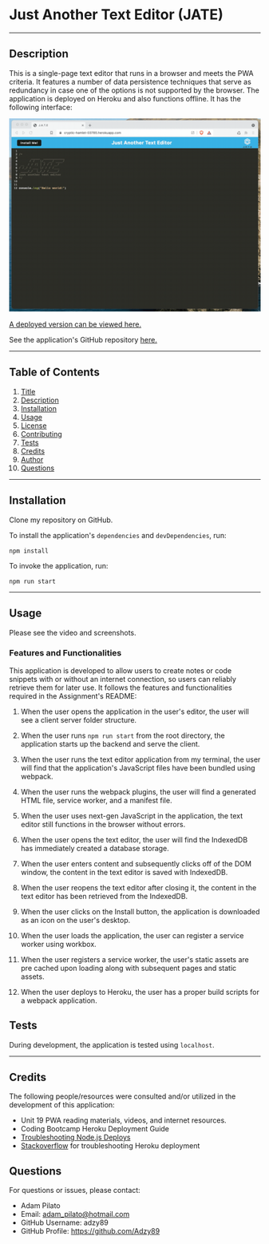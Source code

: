 # Just Another Text Editor (JATE)

  ---
  ## Description
This is a single-page text editor that runs in a browser and meets the PWA criteria. It features a number of data persistence techniques that serve as redundancy in case one of the options is not supported by the browser. The application is deployed on Heroku and also functions offline. It has the following interface:

![gif](/Assets/00-demo.gif)

[A deployed version can be viewed here.](https://texteditor-ap.herokuapp.com/)

See the application's GitHub repository [here.](https://github.com/Adzy89/texteditor)

  ---
  ## Table of Contents
  1. [Title](#title)
  2. [Description](#description)
  3. [Installation](#installation)
  4. [Usage](#usage)
  5. [License](#license)
  6. [Contributing](#contributing)
  7. [Tests](#tests)
  8. [Credits](#credits)
  9. [Author](#author)
  10. [Questions](#questions)
  
  ---
  ## Installation
  Clone my repository on GitHub.
  
  To install the application's `dependencies` and `devDependencies`, run:
  ```
  npm install
  ```
  
  To invoke the application, run:
  ```
  npm run start
  ```
  
  ---
  ## Usage
  Please see the video and screenshots.
  
  ### Features and Functionalities
  
  This application is developed to allow users to create notes or code snippets with or without an internet connection, so users can reliably retrieve them for later use. It follows the features and functionalities required in the Assignment's README:
  
  1. When the user opens the application in the user's editor, the user will see a client server folder structure.
  
  2. When the user runs `npm run start` from the root directory, the application starts up the backend and serve the client.
  
  3. When the user runs the text editor application from my terminal, the user will find that the application's JavaScript files have been bundled using webpack.
  
  4. When the user runs the webpack plugins, the user will find a generated HTML file, service worker, and a manifest file.
  
  5. When the user uses next-gen JavaScript in the application, the text editor still functions in the browser without errors.
  
  6. When the user opens the text editor, the user will find the IndexedDB has immediately created a database storage.
  
  7. When the user enters content and subsequently clicks off of the DOM window, the content in the text editor is saved with IndexedDB.
  
  8. When the user reopens the text editor after closing it, the content in the text editor has been retrieved from the IndexedDB.
  
  9. When the user clicks on the Install button, the application is downloaded as an icon on the user's desktop.

  10. When the user loads the application, the user can register a service worker using workbox.

  11. When the user registers a service worker, the user's static assets are pre cached upon loading along with subsequent pages and static assets. 
  
  13. When the user deploys to Heroku, the user has a proper build scripts for a webpack application. 

  ## Tests
  During development, the application is tested using `localhost`.

  ---
  ## Credits
  The following people/resources were consulted and/or utilized in the development of this application:
  
  * Unit 19 PWA reading materials, videos, and internet resources.
  * Coding Bootcamp Heroku Deployment Guide
  * [Troubleshooting Node.js Deploys](https://devcenter.heroku.com/articles/troubleshooting-node-deploys)
  * [Stackoverflow](https://stackoverflow.com) for troubleshooting Heroku deployment

  ## Questions
  For questions or issues, please contact: 
  - Adam Pilato 
  - Email: adam_pilato@hotmail.com
  - GitHub Username: adzy89
  - GitHub Profile: https://github.com/Adzy89
